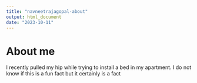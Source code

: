 ```yaml
---
title: "navneetrajagopal-about"
output: html_document
date: "2023-10-11"
---
```


# About me
I recently pulled my hip while trying to install a bed in my apartment. I do not know if this is a fun fact but it certainly is a fact